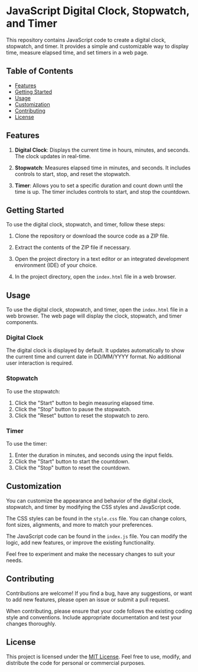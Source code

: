 # JavaScript Digital Clock, Stopwatch, and Timer

This repository contains JavaScript code to create a digital clock, stopwatch, and timer. It provides a simple and customizable way to display time, measure elapsed time, and set timers in a web page.

## Table of Contents

- [Features](#features)
- [Getting Started](#getting-started)
- [Usage](#usage)
- [Customization](#customization)
- [Contributing](#contributing)
- [License](#license)

## Features

1. **Digital Clock**: Displays the current time in hours, minutes, and seconds. The clock updates in real-time.

2. **Stopwatch**: Measures elapsed time in minutes, and seconds. It includes controls to start, stop, and reset the stopwatch.

3. **Timer**: Allows you to set a specific duration and count down until the time is up. The timer includes controls to start, and stop the countdown.

## Getting Started

To use the digital clock, stopwatch, and timer, follow these steps:

1. Clone the repository or download the source code as a ZIP file.

2. Extract the contents of the ZIP file if necessary.

3. Open the project directory in a text editor or an integrated development environment (IDE) of your choice.

4. In the project directory, open the `index.html` file in a web browser.

## Usage

To use the digital clock, stopwatch, and timer, open the `index.html` file in a web browser. The web page will display the clock, stopwatch, and timer components.

### Digital Clock

The digital clock is displayed by default. It updates automatically to show the current time and current date in DD/MM/YYYY format. No additional user interaction is required.

### Stopwatch

To use the stopwatch:

1. Click the "Start" button to begin measuring elapsed time.
2. Click the "Stop" button to pause the stopwatch.
3. Click the "Reset" button to reset the stopwatch to zero.

### Timer

To use the timer:

1. Enter the duration in minutes, and seconds using the input fields.
2. Click the "Start" button to start the countdown.
3. Click the "Stop" button to reset the countdown.

## Customization

You can customize the appearance and behavior of the digital clock, stopwatch, and timer by modifying the CSS styles and JavaScript code.

The CSS styles can be found in the `style.css` file. You can change colors, font sizes, alignments, and more to match your preferences.

The JavaScript code can be found in the `index.js` file. You can modify the logic, add new features, or improve the existing functionality.

Feel free to experiment and make the necessary changes to suit your needs.

## Contributing

Contributions are welcome! If you find a bug, have any suggestions, or want to add new features, please open an issue or submit a pull request.

When contributing, please ensure that your code follows the existing coding style and conventions. Include appropriate documentation and test your changes thoroughly.

## License

This project is licensed under the [MIT License](LICENSE). Feel free to use, modify, and distribute the code for personal or commercial purposes.
